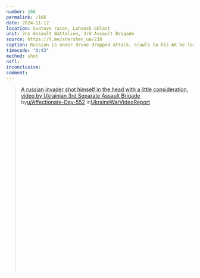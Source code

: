 ```yaml
---
number: 166
permalink: /166
date: 2024-11-12
location: Svatove raion, Luhansk oblast
unit: 2ns Assault Battalion, 3rd Assault Brigade
source: https://t.me/shershen_ua/218
caption: Russian is under drone dropped attack, crawls to his AK he lost nearby and shoots himself
timecode: "0:43"
method: shot
nsfl: 
inconclusive: 
comment: 
---
```

<blockquote class="reddit-embed-bq" style="height:500px" data-embed-height="564"><a href="https://www.reddit.com/r/UkraineWarVideoReport/comments/1gry6d0/a_russian_invader_shot_himself_in_the_head_with_a/">A russian invader shot himself in the head with a little consideration, video by Ukrainian 3rd Separate Assault Brigade</a><br> by<a href="https://www.reddit.com/user/Affectionate-Day-552/">u/Affectionate-Day-552</a> in<a href="https://www.reddit.com/r/UkraineWarVideoReport/">UkraineWarVideoReport</a></blockquote><script async="" src="https://embed.reddit.com/widgets.js" charset="UTF-8"></script>